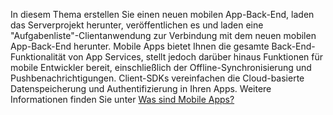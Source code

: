 
In diesem Thema erstellen Sie einen neuen mobilen App-Back-End, laden das Serverprojekt herunter, veröffentlichen es und laden eine "Aufgabenliste"-Clientanwendung zur Verbindung mit dem neuen mobilen App-Back-End herunter. Mobile Apps bietet Ihnen die gesamte Back-End-Funktionalität von App Services, stellt jedoch darüber hinaus Funktionen für mobile Entwickler bereit, einschließlich der Offline-Synchronisierung und Pushbenachrichtigungen. Client-SDKs vereinfachen die Cloud-basierte Datenspeicherung und Authentifizierung in Ihren Apps. Weitere Informationen finden Sie unter [Was sind Mobile Apps?](app-service-mobile-value-prop.md)

<!---HONumber=Nov15_HO4-->
